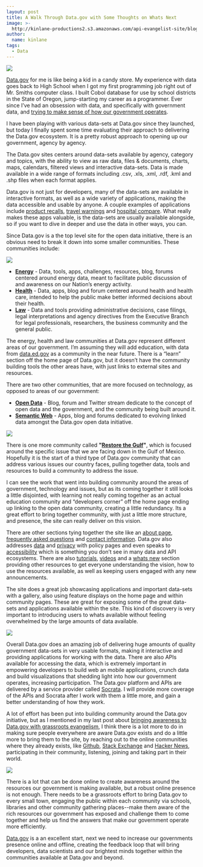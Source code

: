 ```yaml
---
layout: post
title: A Walk Through Data.gov with Some Thoughts on Whats Next
image: >-
  http://kinlane-productions2.s3.amazonaws.com/api-evangelist-site/blog/Datagov.png
author:
  name: kinlane
tags:
  - Data
---
```

[![](http://kinlane-productions2.s3.amazonaws.com/api-evangelist/data-gov/Datagov.png)](http://www.data.gov/)

[Data.gov](http://www.data.gov/) for me is like being a kid in a candy store. My experience with data goes back to High School when I got my first programming job right out of Mr. Smiths computer class. I built Cobol database for use by school districts in the State of Oregon, jump-starting my career as a programmer. Ever since I’ve had an obsession with data, and specifically with government data, and [trying to make sense of how our government operates](http://oregonbudget.laneworks.net/ "trying to make sense how government operates").

I have been playing with various data-sets at Data.gov since they launched, but today I finally spent some time evaluating their approach to delivering the Data.gov ecosystem. It is a pretty robust approach to opening up our government, agency by agency.

The Data.gov sites centers around data-sets available by agency, category and topics, with the ability to view as raw data, files & documents, charts, maps, calendars, filtered views and interactive data-sets. Data is made available in a wide range of formats including .csv, .xls, .xml, .rdf, .kml and .shp files when each format applies.

Data.gov is not just for developers, many of the data-sets are available in interactive formats, as well as a wide variety of applications, making the data accessible and usable by anyone. A couple examples of applications include [product recalls](http://explore.data.gov/Wholesale-and-Retail-Trade/All-Product-Recalls/ezdk-xtg7 "product recalls"), [travel warnings](http://explore.data.gov/National-Security-and-Veterans-Affairs/Travel-Warnings/hkvp-3krc "travel warnings") and [hospital compare](http://explore.data.gov/Social-Insurance-and-Human-Services/Hospital-Compare/g4a8-s9zu "hospital compare"). What really makes these apps valuable, is the data-sets are usually available alongside, so if you want to dive in deeper and use the data in other ways, you can.

Since Data.gov is a the top level site for the open data initiative, there is an obvious need to break it down into some smaller communities. These communities include:

[![](http://kinlane-productions2.s3.amazonaws.com/api-evangelist/data-gov/Energy-Data-Gov.png)](http://www.data.gov/communities/energy "Energy")

*   **[Energy](http://www.data.gov/communities/energy "Energy")** - Data, tools, apps, challenges, resources, blog, forums centered around energy data, meant to facilitate public discussion of and awareness on our Nation’s energy activity.
*   **[Health](http://www.data.gov/communities/health "Health")** - Data, apps, blog and forum centered around health and health care, intended to help the public make better informed decisions about their health.
*   **[Law](http://www.data.gov/communities/law "Law")** - Data and tools providing administrative decisions, case filings, legal interpretations and agency directives from the Executive Branch for legal professionals, researchers, the business community and the general public.

The energy, health and law communities at Data.gov represent different areas of our government. I’m assuming they will add education, with data from [data.ed.gov](http://data.ed.gov/ "data.ed.gov") as a community in the near future. There is a “learn” section off the home page of Data.gov, but it doesn’t have the community building tools the other areas have, with just links to external sites and resources.

There are two other communities, that are more focused on technology, as opposed to areas of our government:

*   **[Open Data](http://www.data.gov/communities/opendata "Open Data")** - Blog, forum and Twitter stream dedicate to the concept of open data and the government, and the community being built around it.
*   **[Semantic Web](http://www.data.gov/communities/semantic "Semantic Web")** - Apps, blog and forums dedicated to evolving linked data amongst the Data.gov open data initiative.

[![](http://kinlane-productions2.s3.amazonaws.com/api-evangelist/data-gov/Environmental-Compliance-Data.png)](http://explore.data.gov/Geography-and-Environment/EPA-Enforcement-and-Compliance-History-Online-ECHO/c8kh-iqih "Environmental and Compliance Data")

There is one more community called **"[Restore the Gulf](http://www.data.gov/restorethegulf "Restore the Gulf")"**, which is focused around the specific issue that we are facing down in the Gulf of Mexico. Hopefully it is the start of a third type of Data.gov community that can address various issues our country faces, pulling together data, tools and resources to build a community to address the issue.

I can see the work that went into building community around the areas of government, technology and issues, but as its coming together it still looks a little disjointed, with learning not really coming together as an actual education community and “developers corner” off the home page ending up linking to the open data community, creating a little redundancy. Its a great effort to bring together community, with just a little more structure, and presence, the site can really deliver on this vision.

There are other sections tying together the site like an [about page](http://www.data.gov/about "about page"), [frequently asked questions](http://www.data.gov/faq "frequently asked questions") and [contact information](http://www.data.gov/contact "contact information"). Data.gov also addresses [data](http://www.data.gov/datapolicy "data policy") and [privacy](http://www.data.gov/privacypolicy "privacy policy") with policy pages and even speaks to [accessibility](http://www.data.gov/accessibility "accessibility") which is something you don’t see in many data and API ecosystems. There are also [tutorials](http://www.data.gov/developers#TB_inline?height=200&width=400&inlineId=tb_external "tutorials"), [videos](http://www.data.gov/developers#TB_inline?height=200&width=400&inlineId=tb_external "videos") and a [whats new](http://www.data.gov/whatsnew "whats new") section providing other resources to get everyone understanding the vision, how to use the resources available, as well as keeping users engaged with any new announcements.

The site does a great job showcasing applications and important data-sets with a gallery, also using feature displays on the home page and within community pages. These are great for exposing some of the great data-sets and applications available within the site. This kind of discovery is very important to introducing users to whats available without feeling overwhelmed by the large amounts of data available.

![](http://kinlane-productions2.s3.amazonaws.com/api-evangelist/data-gov/Featured-Tool.png)

Overall Data.gov does an amazing job of delivering huge amounts of quality government data-sets in very usable formats, making it interactive and providing applications for working with the data. There are also APIs available for accessing the data, which is extremely important in empowering developers to build web an mobile applications, crunch data and build visualizations that shedding light into how our government operates, increasing participation. The Data.gov platform and APIs are delivered by a service provider called [Socrata](http://www.socrata.com/ "Socrata"). I will provide more coverage of the APIs and Socrata after I work with them a little more, and gain a better understanding of how they work.

A lot of effort has been put into building community around the Data.gov initiative, but as I mentioned in my last post about [bringing awareness to Data.gov with grassroots evangelism](/2011/10/24/bringing-awareness-to-data-gov-with-grassroots-evangelism/ "Bringing Awareness to Data.Gov with Grassroots Evangelism"), I think there is a lot more to do in making sure people everywhere are aware Data.gov exists and do a little more to bring them to the site, by reaching out to the online communities where they already exists, like [Github](http://github.com "Github"), [Stack Exchange](http://stackexchange.com/ "Stack Exchange") and [Hacker News](http://news.ycombinator.com/ "Hacker News"), participating in their community, listening, joining and taking part in their world.

![](http://kinlane-productions2.s3.amazonaws.com/api-evangelist/data-gov/digital-town-hall.png)

There is a lot that can be done online to create awareness around the resources our government is making available, but a robust online presence is not enough. There needs to be a grassroots effort to bring Data.gov to every small town, engaging the public within each community via schools, libraries and other community gathering places--make them aware of the rich resources our government has exposed and challenge them to come together and help us find the answers that make our government operate more efficiently.

[Data.gov](http://www.data.gov/) is a an excellent start, next we need to increase our governments presence online and offline, creating the feedback loop that will bring developers, data scientists and our brightest minds together within the communities available at Data.gov and beyond.